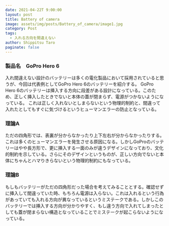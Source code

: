 ```yaml
---
date: 2021-04-22T 9:00:00
layout: post
title: Battery of camera
image: assets/img/posts/Battery_of_camera/image1.jpg
category: Post
tags: 
  - 入れる方向を間違えない
author: Shippitsu Taro
paginate: false
---
```



### 製品名　GoPro Hero 6

入れ間違えない設計のバッテリーは多くの電化製品において採用されていると思うが、今回は代表例としてGoPro Hero 6のバッテリーを紹介する。
GoPro Hero 6のバッテリーは挿入する方向に段差がある設計になっている。このため、正しく挿入したときでないと本体の蓋が閉まらず、電源がつかないようになっている。
これは正しく入れないとしまらないという物理的制約と、間違って入れたとしてもすぐに気づけるというヒューマンエラーの防止となっている。

### 理論A

ただの四角形では、表裏が分からなかったり上下左右が分からなかったりする。これは多くのヒューマンエラーを発生させる原因になる。しかしGoProのバッテリーはやや長方形で、更に挿入する一面のみが違うデザインになっており、文化的制約を示している。さらにそのデザインというものが、正しい方向でないと本体にちゃんとハマりきらないという物理的制約にもなっている。

### 理論B

もしもバッテリーがただの四角形だった場合を考えてみることとする。確認せずに挿入して間違っていた時、もちろん電源は入らない。これは入れるという行為があっていても入れる方向が異なっているというミステークである。しかしこのバッテリーでは挿入する方向が分かりやすく、もし違う方向で入れてしまったとしても蓋が閉まらない構造となっていることでミステークが起こらないようになっている。